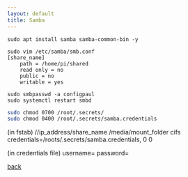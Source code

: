 ```yaml
---
layout: default
title: Samba 
---
```


```
sudo apt install samba samba-common-bin -y

sudo vim /etc/samba/smb.conf
[share_name]
    path = /home/pi/shared
    read only = no
    public = no
    writable = yes
    
sudo smbpasswd -a configpaul
sudo systemctl restart smbd
```

```bash
sudo chmod 0700 /root/.secrets/
sudo chmod 0400 /root/.secrets/samba.credentials
```

(in fstab)
//ip_address/share_name /media/mount_folder cifs credentials=/roots/.secrets/samba.credentials, 0 0

(in credentials file)
username=
password=

[back](../)
